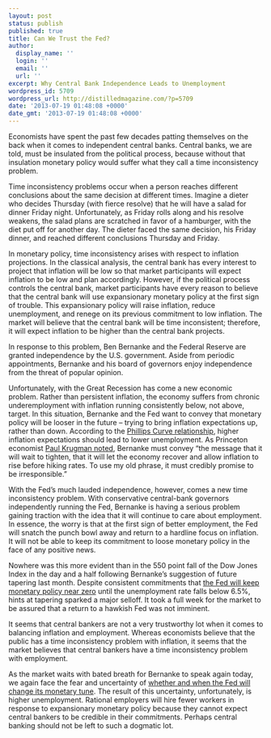```yaml
---
layout: post
status: publish
published: true
title: Can We Trust the Fed?
author:
  display_name: ''
  login: ''
  email: ''
  url: ''
excerpt: Why Central Bank Independence Leads to Unemployment
wordpress_id: 5709
wordpress_url: http://distilledmagazine.com/?p=5709
date: '2013-07-19 01:48:08 +0000'
date_gmt: '2013-07-19 01:48:08 +0000'
---
```

<p>Economists have spent the past few decades patting themselves on the back when it comes to independent central banks. Central banks, we are told, must be insulated from the political process, because without that insulation monetary policy would suffer what they call a time inconsistency problem.</p>
<p>Time inconsistency problems occur when a person reaches different conclusions about the same decision at different times. Imagine a dieter who decides Thursday (with fierce resolve) that he will have a salad for dinner Friday night. Unfortunately, as Friday rolls along and his resolve weakens, the salad plans are scratched in favor of a hamburger, with the diet put off for another day. The dieter faced the same decision, his Friday dinner, and reached different conclusions Thursday and Friday.</p>
<p>In monetary policy, time inconsistency arises with respect to inflation projections. In the classical analysis, the central bank has every interest to project that inflation will be low so that market participants will expect inflation to be low and plan accordingly. However, if the political process controls the central bank, market participants have every reason to believe that the central bank will use expansionary monetary policy at the first sign of trouble. This expansionary policy will raise inflation, reduce unemployment, and renege on its previous commitment to low inflation. The market will believe that the central bank will be time inconsistent; therefore, it will expect inflation to be higher than the central bank projects.</p>
<p class="break">In response to this problem, Ben Bernanke and the Federal Reserve are granted independence by the U.S. government. Aside from periodic appointments, Bernanke and his board of governors enjoy independence from the threat of popular opinion.</p>
<p>Unfortunately, with the Great Recession has come a new economic problem. Rather than persistent inflation, the economy suffers from chronic underemployment with inflation running consistently below, not above, target. In this situation, Bernanke and the Fed want to convey that monetary policy will be looser in the future – trying to bring inflation expectations up, rather than down. According to the <a href="http://distilledmagazine.com/wp-content/uploads/2013/07/Philips_curve" target="_blank">Phillips Curve relationship</a>, higher inflation expectations should lead to lower unemployment. As Princeton economist <a href="http://krugman.blogs.nytimes.com/2013/06/20/a-potentially-tragic-taper/" target="_blank">Paul Krugman noted</a>, Bernanke must convey “the message that it will wait to tighten, that it will let the economy recover and allow inflation to rise before hiking rates. To use my old phrase, it must credibly promise to be irresponsible.”</p>
<p>With the Fed’s much lauded independence, however, comes a new time inconsistency problem. With conservative central-bank governors independently running the Fed, Bernanke is having a serious problem gaining traction with the idea that it will continue to care about employment. In essence, the worry is that at the first sign of better employment, the Fed will snatch the punch bowl away and return to a hardline focus on inflation. It will not be able to keep its commitment to loose monetary policy in the face of any positive news.</p>
<p>Nowhere was this more evident than in the 550 point fall of the Dow Jones Index in the day and a half following Bernanke’s suggestion of future tapering last month. Despite consistent commitments that <a href="http://distilledmagazine.com/wp-content/uploads/2013/07/3713f096-447e-11e2-8fd7-00144feabdc0.html" target="_blank">the Fed will keep monetary policy near zero</a> until the unemployment rate falls below 6.5%, hints at tapering sparked a major selloff. It took a full week for the market to be assured that a return to a hawkish Fed was not imminent.</p>
<p class="break">It seems that central bankers are not a very trustworthy lot when it comes to balancing inflation and employment. Whereas economists believe that the public has a time inconsistency problem with inflation, it seems that the market believes that central bankers have a time inconsistency problem with employment.</p>
<p>As the market waits with bated breath for Bernanke to speak again today, we again face the fear and uncertainty of <a href="http://distilledmagazine.com/wp-content/uploads/2013/07/100891176" target="_blank">whether and when the Fed will change its monetary tune</a>. The result of this uncertainty, unfortunately, is higher unemployment. Rational employers will hire fewer workers in response to expansionary monetary policy because they cannot expect central bankers to be credible in their commitments. Perhaps central banking should not be left to such a dogmatic lot.</p>
